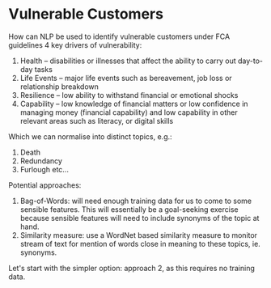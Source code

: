 # Vulnerable Customers
How can NLP be used to identify vulnerable customers under FCA guidelines
4 key drivers of vulnerability:
1. Health – disabilities or illnesses that affect the ability to carry out day-to-day tasks
2. Life Events – major life events such as bereavement, job loss or relationship breakdown
3. Resilience – low ability to withstand financial or emotional shocks
4. Capability – low knowledge of financial matters or low confidence in managing money (financial capability) and low capability in other relevant areas such as literacy, or digital skills

Which we can normalise into distinct topics, e.g.:
1. Death
2. Redundancy
3. Furlough
etc...

Potential approaches:
1. Bag-of-Words: will need enough training data for us to come to some sensible features. This will essentially be a goal-seeking exercise because sensible features will need to include synonyms of the topic at hand.
2. Similarity measure: use a WordNet based similarity measure to monitor stream of text for mention of words close in meaning to these topics, ie. synonyms.

Let's start with the simpler option: approach 2, as this requires no training data.
